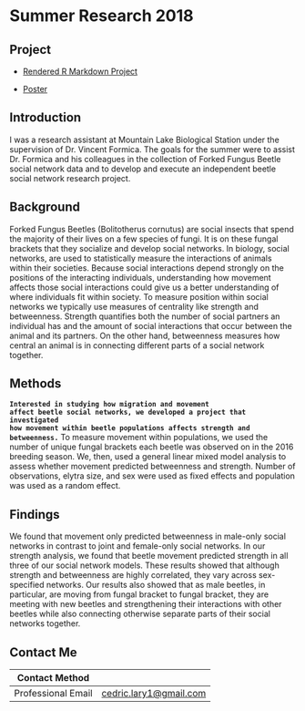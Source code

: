 # Summer Research 2018

## Project 

+ [Rendered R Markdown Project](https://larylc.github.io/Independent-Projects-/Summer-Research-2018-Markdown.html)

+ [Poster](https://github.com/larylc/Summer-Research-2018/blob/main/Sigma%20Xi%20Research%20Poster%20Summer%202018%20Cedric%20Lary-%20Ultra.pdf)


## Introduction
 I was a research assistant at Mountain Lake Biological Station under the supervision of Dr. Vincent Formica. The goals for the summer were to assist Dr. Formica and his colleagues in the collection of Forked Fungus Beetle social network data and to develop and execute an independent beetle social network research project. 

## Background 
Forked Fungus Beetles (Bolitotherus cornutus) are social insects that spend the majority of their lives on a few species of fungi. It is on these fungal brackets that they socialize and develop social networks. In biology, social networks, are used to statistically measure the interactions of animals within their societies. Because social interactions depend strongly on the positions of the interacting individuals, understanding how movement affects those social interactions could give us a better understanding of where individuals fit within society. To measure position within social networks we typically use measures of centrality like strength and betweenness. Strength quantifies both the number of social partners an individual has and the amount of social interactions that occur between the animal and its partners. On the other hand, betweenness measures how central an animal is in connecting different parts of a social network together. 

## Methods 
<code>**Interested in studying how migration and movement affect beetle social networks, we developed a project that investigated how movement within beetle populations affects strength and betweenness.**</code> To measure movement within populations, we used the number of unique fungal brackets each beetle was observed on in the 2016 breeding season. We, then, used a general linear mixed model analysis to assess whether movement predicted betweenness and strength. Number of observations, elytra size, and sex were used as fixed effects and population was used as a random effect.  


 ## Findings 
We found that movement only predicted betweenness in male-only social networks in contrast to joint and female-only social networks. In our strength analysis, we found that beetle movement predicted strength in all three of our social network models. These results showed that although strength and betweenness are highly correlated, they vary across sex-specified networks. Our results also showed that as male beetles, in particular, are moving from fungal bracket to fungal bracket, they are meeting with new beetles and strengthening their interactions with other beetles while also connecting otherwise separate parts of their social networks together. 


## Contact Me

|**Contact Method**  |                          |
| -------------------| -------------------------|
| Professional Email | cedric.lary1@gmail.com   |



